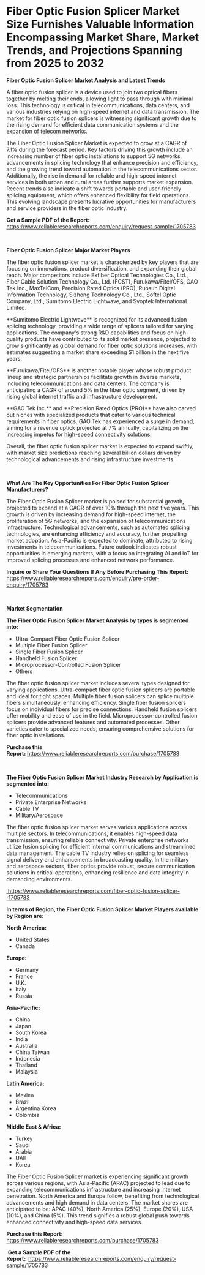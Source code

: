 <p><h1>Fiber Optic Fusion Splicer Market Size Furnishes Valuable Information Encompassing Market Share, Market Trends, and Projections Spanning from 2025 to 2032</h1></p><p><strong>Fiber Optic Fusion Splicer Market Analysis and Latest Trends</strong></p>
<p><p>A fiber optic fusion splicer is a device used to join two optical fibers together by melting their ends, allowing light to pass through with minimal loss. This technology is critical in telecommunications, data centers, and various industries relying on high-speed internet and data transmission. The market for fiber optic fusion splicers is witnessing significant growth due to the rising demand for efficient data communication systems and the expansion of telecom networks.</p><p>The Fiber Optic Fusion Splicer Market is expected to grow at a CAGR of 7.1% during the forecast period. Key factors driving this growth include an increasing number of fiber optic installations to support 5G networks, advancements in splicing technology that enhance precision and efficiency, and the growing trend toward automation in the telecommunications sector. Additionally, the rise in demand for reliable and high-speed internet services in both urban and rural areas further supports market expansion. Recent trends also indicate a shift towards portable and user-friendly splicing equipment, which offers enhanced flexibility for field operations. This evolving landscape presents lucrative opportunities for manufacturers and service providers in the fiber optic industry.</p></p>
<p><strong>Get a Sample PDF of the Report:&nbsp;</strong> <a href="https://www.reliableresearchreports.com/enquiry/request-sample/1705783?utm_campaign=3108&utm_medium=2&utm_source=Github&utm_content=ia&utm_term=16042025&utm_id=fiber-optic-fusion-splicer">https://www.reliableresearchreports.com/enquiry/request-sample/1705783</a></p>
<p>&nbsp;</p>
<p><strong>Fiber Optic Fusion Splicer Major Market Players</strong></p>
<p><p>The fiber optic fusion splicer market is characterized by key players that are focusing on innovations, product diversification, and expanding their global reach. Major competitors include Exfiber Optical Technologies Co., Ltd., Fiber Cable Solution Technology Co., Ltd. (FCST), Furukawa/Fitel/OFS, GAO Tek Inc., MaxTelCom, Precision Rated Optics (PRO), Ruosun Digital Information Technology, Sizhong Technology Co., Ltd., Softel Optic Company, Ltd., Sumitomo Electric Lightwave, and Syoptek International Limited.</p><p>**Sumitomo Electric Lightwave** is recognized for its advanced fusion splicing technology, providing a wide range of splicers tailored for varying applications. The company's strong R&D capabilities and focus on high-quality products have contributed to its solid market presence, projected to grow significantly as global demand for fiber optic solutions increases, with estimates suggesting a market share exceeding $1 billion in the next five years.</p><p>**Furukawa/Fitel/OFS** is another notable player whose robust product lineup and strategic partnerships facilitate growth in diverse markets, including telecommunications and data centers. The company is anticipating a CAGR of around 5% in the fiber optic segment, driven by rising global internet traffic and infrastructure development.</p><p>**GAO Tek Inc.** and **Precision Rated Optics (PRO)** have also carved out niches with specialized products that cater to various technical requirements in fiber optics. GAO Tek has experienced a surge in demand, aiming for a revenue uptick projected at 7% annually, capitalizing on the increasing impetus for high-speed connectivity solutions.</p><p>Overall, the fiber optic fusion splicer market is expected to expand swiftly, with market size predictions reaching several billion dollars driven by technological advancements and rising infrastructure investments.</p></p>
<p>&nbsp;</p>
<p><strong>What Are The Key Opportunities For Fiber Optic Fusion Splicer Manufacturers?</strong></p>
<p><p>The Fiber Optic Fusion Splicer market is poised for substantial growth, projected to expand at a CAGR of over 10% through the next five years. This growth is driven by increasing demand for high-speed internet, the proliferation of 5G networks, and the expansion of telecommunications infrastructure. Technological advancements, such as automated splicing technologies, are enhancing efficiency and accuracy, further propelling market adoption. Asia-Pacific is expected to dominate, attributed to rising investments in telecommunications. Future outlook indicates robust opportunities in emerging markets, with a focus on integrating AI and IoT for improved splicing processes and enhanced network performance.</p></p>
<p><strong>Inquire or Share Your Questions If Any Before Purchasing This Report:</strong> <a href="https://www.reliableresearchreports.com/enquiry/pre-order-enquiry/1705783?utm_campaign=3108&utm_medium=2&utm_source=Github&utm_content=ia&utm_term=16042025&utm_id=fiber-optic-fusion-splicer">https://www.reliableresearchreports.com/enquiry/pre-order-enquiry/1705783</a></p>
<p>&nbsp;</p>
<p><strong>Market Segmentation</strong></p>
<p><strong>The Fiber Optic Fusion Splicer Market Analysis by types is segmented into:</strong></p>
<p><ul><li>Ultra-Compact Fiber Optic Fusion Splicer</li><li>Multiple Fiber Fusion Splicer</li><li>Single Fiber Fusion Splicer</li><li>Handheld Fusion Splicer</li><li>Microprocessor-Controlled Fusion Splicer</li><li>Others</li></ul></p>
<p><p>The fiber optic fusion splicer market includes several types designed for varying applications. Ultra-compact fiber optic fusion splicers are portable and ideal for tight spaces. Multiple fiber fusion splicers can splice multiple fibers simultaneously, enhancing efficiency. Single fiber fusion splicers focus on individual fibers for precise connections. Handheld fusion splicers offer mobility and ease of use in the field. Microprocessor-controlled fusion splicers provide advanced features and automated processes. Other varieties cater to specialized needs, ensuring comprehensive solutions for fiber optic installations.</p></p>
<p><strong>Purchase this Report:&nbsp;</strong><a href="https://www.reliableresearchreports.com/purchase/1705783?utm_campaign=3108&utm_medium=2&utm_source=Github&utm_content=ia&utm_term=16042025&utm_id=fiber-optic-fusion-splicer">https://www.reliableresearchreports.com/purchase/1705783</a></p>
<p>&nbsp;</p>
<p><strong>The Fiber Optic Fusion Splicer Market Industry Research by Application is segmented into:</strong></p>
<p><ul><li>Telecommunications</li><li>Private Enterprise Networks</li><li>Cable TV</li><li>Military/Aerospace</li></ul></p>
<p><p>The fiber optic fusion splicer market serves various applications across multiple sectors. In telecommunications, it enables high-speed data transmission, ensuring reliable connectivity. Private enterprise networks utilize fusion splicing for efficient internal communications and streamlined data management. The cable TV industry relies on splicing for seamless signal delivery and enhancements in broadcasting quality. In the military and aerospace sectors, fiber optics provide robust, secure communication solutions in critical operations, enhancing resilience and data integrity in demanding environments.</p></p>
<p><a href="https://www.reliableresearchreports.com/fiber-optic-fusion-splicer-r1705783?utm_campaign=3108&utm_medium=2&utm_source=Github&utm_content=ia&utm_term=16042025&utm_id=fiber-optic-fusion-splicer">&nbsp;https://www.reliableresearchreports.com/fiber-optic-fusion-splicer-r1705783</a></p>
<p><strong>In terms of Region, the Fiber Optic Fusion Splicer Market Players available by Region are:</strong></p>
<p>
    <p> <strong> North America: </strong>
        <ul>
            <li>United States</li>
            <li>Canada</li>
        </ul>
        </p> 
    <p> <strong> Europe: </strong>
        <ul>
            <li>Germany</li>
            <li>France</li>
            <li>U.K.</li>
            <li>Italy</li>
            <li>Russia</li>
        </ul>
        </p> 
    <p> <strong> Asia-Pacific: </strong>
        <ul>
            <li>China</li>
            <li>Japan</li>
            <li>South Korea</li>
            <li>India</li>
            <li>Australia</li>
            <li>China Taiwan</li>
            <li>Indonesia</li>
            <li>Thailand</li>
            <li>Malaysia</li>
        </ul>
        </p> 
    <p> <strong> Latin America: </strong>
        <ul>
            <li>Mexico</li>
            <li>Brazil</li>
            <li>Argentina Korea</li>
            <li>Colombia</li>
        </ul>
        </p> 
    <p> <strong> Middle East & Africa: </strong>
        <ul>
            <li>Turkey</li>
            <li>Saudi</li>
            <li>Arabia</li>
            <li>UAE</li>
            <li>Korea</li>
        </ul>
    </p>
    </p>
<p><p>The Fiber Optic Fusion Splicer market is experiencing significant growth across various regions, with Asia-Pacific (APAC) projected to lead due to expanding telecommunications infrastructure and increasing internet penetration. North America and Europe follow, benefiting from technological advancements and high demand in data centers. The market shares are anticipated to be: APAC (40%), North America (25%), Europe (20%), USA (10%), and China (5%). This trend signifies a robust global push towards enhanced connectivity and high-speed data services.</p></p>
<p><strong>Purchase this Report: </strong><a href="https://www.reliableresearchreports.com/purchase/1705783?utm_campaign=3108&utm_medium=2&utm_source=Github&utm_content=ia&utm_term=16042025&utm_id=fiber-optic-fusion-splicer">https://www.reliableresearchreports.com/purchase/1705783</a></p>
<p>&nbsp;<strong>Get a Sample PDF of the Report:&nbsp;&nbsp;</strong><a href="https://www.reliableresearchreports.com/enquiry/request-sample/1705783?utm_campaign=3108&utm_medium=2&utm_source=Github&utm_content=ia&utm_term=16042025&utm_id=fiber-optic-fusion-splicer">https://www.reliableresearchreports.com/enquiry/request-sample/1705783</a></p>
<p><strong></strong></p>
<p><p></p><p></p><p></p></p>